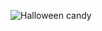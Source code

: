 ![Halloween candy](https://user-images.githubusercontent.com/81292141/139566828-9e029bc0-8129-4989-9862-d5cfb2495ca6.png)

